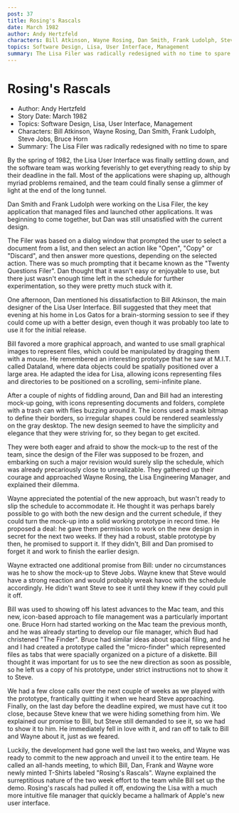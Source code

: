 ```yaml
---
post: 37
title: Rosing's Rascals
date: March 1982
author: Andy Hertzfeld
characters: Bill Atkinson, Wayne Rosing, Dan Smith, Frank Ludolph, Steve Jobs, Bruce Horn
topics: Software Design, Lisa, User Interface, Management
summary: The Lisa Filer was radically redesigned with no time to spare
---
```


# Rosing's Rascals
* Author: Andy Hertzfeld
* Story Date: March 1982
* Topics: Software Design, Lisa, User Interface, Management
* Characters: Bill Atkinson, Wayne Rosing, Dan Smith, Frank Ludolph, Steve Jobs, Bruce Horn
* Summary: The Lisa Filer was radically redesigned with no time to spare

By the spring of 1982, the Lisa User Interface was finally settling down, and the software team was working feverishly to get everything ready to ship by their deadline in the fall.  Most of the applications were shaping up, although myriad problems remained, and the team could finally sense a glimmer of light at the end of the long tunnel.


Dan Smith and Frank Ludolph were working on the Lisa Filer, the key application that managed files and launched other applications.  It was beginning to come together, but Dan was still unsatisfied with the current design. 

The Filer was based on a dialog window that prompted the user to select a document from a list, and then select an action like "Open", "Copy" or "Discard", and then answer more questions, depending on the selected action.  There was so much prompting that it became known as the "Twenty Questions Filer".  Dan thought that it wasn't easy or enjoyable to use, but there just wasn't enough time left in the schedule for further experimentation, so they were pretty much stuck with it.

One afternoon, Dan mentioned his dissatisfaction to Bill Atkinson, the main designer of the Lisa User Interface.  Bill suggested that they meet that evening at his home in Los Gatos for a brain-storming session to see if they could come up with a better design, even though it was probably too late to use it for the initial release.

Bill favored a more graphical approach, and wanted to use small graphical images to represent files, which could be manipulated by dragging them with a mouse.  He remembered an interesting prototype that he saw at M.I.T. called Dataland, where data objects could be spatially positioned over a large area.  He adapted the idea for Lisa, allowing icons representing files and directories to be positioned on a scrolling, semi-infinite plane.

After a couple of nights of fiddling around, Dan and Bill had an interesting mock-up going, with icons representing documents and folders, complete with a trash can with flies buzzing around it.  The icons used a mask bitmap to define their borders, so irregular shapes could be rendered seamlessly on the gray desktop.  The new design seemed to have the simplicity and elegance that they were striving for, so they began to get excited.

They were both eager and afraid to show the mock-up to the rest of the team, since the design of the Filer was supposed to be frozen, and embarking on such a major revision would surely slip the schedule, which was already precariously close to unrealizable.  They gathered up their courage and approached Wayne Rosing, the Lisa Engineering Manager, and explained their dilemma.

Wayne appreciated the potential of the new approach, but wasn't ready to slip the schedule to accommodate it.  He thought it was perhaps barely possible to go with both the new design and the current schedule, if they could turn the mock-up into a solid working prototype in record time.  He proposed a deal:  he gave them permission to work on the new design in secret for the next two weeks.  If they had a robust, stable prototype by then, he promised to support it.  If they didn't, Bill and Dan promised to forget it and work to finish the earlier design.

Wayne extracted one additional promise from Bill: under no circumstances was he to show the mock-up to Steve Jobs.  Wayne knew that Steve would have a strong reaction and would probably wreak havoc with the schedule accordingly.  He didn't want Steve to see it until they knew if they could pull it off.

Bill was used to showing off his latest advances to the Mac team, and this new, icon-based approach to file management was a particularly important one.  Bruce Horn had started working on the Mac team the previous month, and he was already starting to develop our file manager, which Bud had christened "The Finder".   Bruce had similar ideas about spacial filing, and he and I had created a prototype called the "micro-finder" which represented files as tabs that were spacially organized on a picture of a diskette.  Bill thought it was important for us to see the new direction as soon as possible, so he left us a copy of his prototype, under strict instructions not to show it to Steve.

We had a few close calls over the next couple of weeks as we played with the prototype, frantically quitting it when we heard Steve approaching.  Finally, on the last day before the deadline expired, we must have cut it too close, because Steve knew that we were hiding something from him.   We explained our promise to Bill, but Steve still demanded to see it, so we had to show it to him.   He immediately fell in love with it, and ran off to talk to Bill and Wayne about it, just as we feared.

Luckily, the development had gone well the last two weeks, and Wayne was ready to commit to the new approach and unveil it to the entire team.  He called an all-hands meeting, to which Bill, Dan, Frank and Wayne wore newly minted T-Shirts labeled "Rosing's Rascals".   Wayne explained the surreptitious nature of the two week effort to the team while Bill set up the demo.  Rosing's rascals had pulled it off, endowing the Lisa with a much more intuitive file manager that quickly became a hallmark of Apple's new user interface.